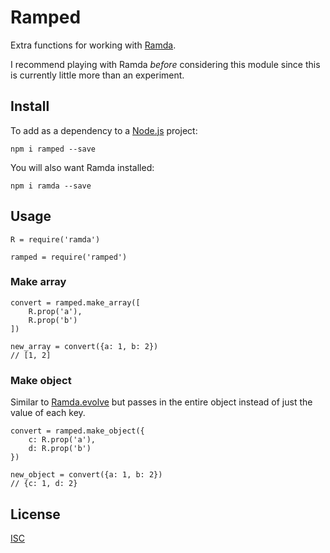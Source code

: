 # Ramped

Extra functions for working with [Ramda](http://ramdajs.com/).

I recommend playing with Ramda *before* considering this module since this is currently little more than an experiment.


## Install

To add as a dependency to a [Node.js](https://nodejs.org/en/) project:

	npm i ramped --save

You will also want Ramda installed:

	npm i ramda --save


## Usage

	R = require('ramda')

	ramped = require('ramped')


### Make array

	convert = ramped.make_array([
		R.prop('a'),
		R.prop('b')
	])

	new_array = convert({a: 1, b: 2})
	// [1, 2]


### Make object

Similar to [Ramda.evolve](http://ramdajs.com/docs/#evolve) but passes in the entire object instead of just the value of each key.

	convert = ramped.make_object({
		c: R.prop('a'),
		d: R.prop('b')
	})

	new_object = convert({a: 1, b: 2})
	// {c: 1, d: 2}


## License

[ISC](./LICENSE)

